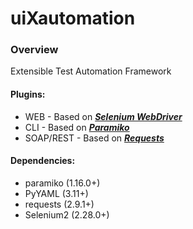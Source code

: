 # uiXautomation

### Overview
Extensible Test Automation Framework

#### Plugins:
* WEB - Based on _**[Selenium WebDriver](http://www.seleniumhq.org/projects/webdriver/)**_
* CLI - Based on _**[Paramiko](https://github.com/paramiko/paramiko)**_
* SOAP/REST - Based on _**[Requests](https://github.com/requests/requests)**_

#### Dependencies:
* paramiko (1.16.0+)
* PyYAML (3.11+)
* requests (2.9.1+)
* Selenium2 (2.28.0+)
